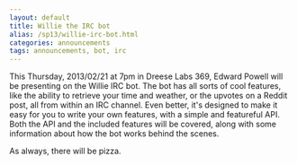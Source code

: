 ```yaml
---
layout: default
title: Willie the IRC bot
alias: /sp13/willie-irc-bot.html
categories: announcements
tags: announcements, bot, irc
---
```

This Thursday, 2013/02/21 at 7pm in Dreese Labs 369, Edward Powell will be presenting on the Willie IRC bot. The bot has all sorts of cool features, like the ability to retrieve your time and weather, or the upvotes on a Reddit post, all from within an IRC channel. Even better, it's designed to make it easy for you to write your own features, with a simple and featureful API. Both the API and the included features will be covered, along with some information about how the bot works behind the scenes.

As always, there will be pizza.
